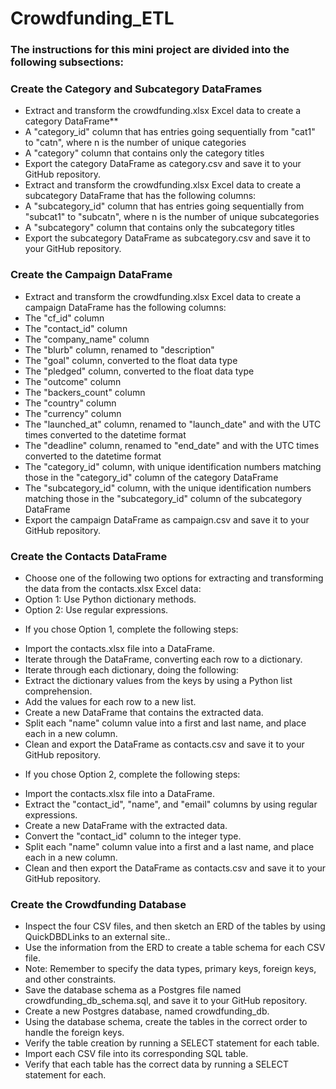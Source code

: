 # Crowdfunding_ETL

### The instructions for this mini project are divided into the following subsections:

### Create the Category and Subcategory DataFrames

+ Extract and transform the crowdfunding.xlsx Excel data to create a category DataFrame** 
+ A "category_id" column that has entries going sequentially from "cat1" to "catn", where n is the number of unique categories
+ A "category" column that contains only the category titles
+ Export the category DataFrame as category.csv and save it to your GitHub repository.
+ Extract and transform the crowdfunding.xlsx Excel data to create a subcategory DataFrame that has the following columns:
+ A "subcategory_id" column that has entries going sequentially from "subcat1" to "subcatn", where n is the number of unique subcategories
+ A "subcategory" column that contains only the subcategory titles
+ Export the subcategory DataFrame as subcategory.csv and save it to your GitHub repository.
   


### Create the Campaign DataFrame

+ Extract and transform the crowdfunding.xlsx Excel data to create a campaign DataFrame has the following columns:
+ The "cf_id" column
+ The "contact_id" column
+ The "company_name" column
+ The "blurb" column, renamed to "description"
+ The "goal" column, converted to the float data type
+ The "pledged" column, converted to the float data type
+ The "outcome" column
+ The "backers_count" column
+ The "country" column
+ The "currency" column
+ The "launched_at" column, renamed to "launch_date" and with the UTC times converted to the datetime format
+ The "deadline" column, renamed to "end_date" and with the UTC times converted to the datetime format
+ The "category_id" column, with unique identification numbers matching those in the "category_id" column of the category DataFrame
+ The "subcategory_id" column, with the unique identification numbers matching those in the "subcategory_id" column of the subcategory DataFrame
+ Export the campaign DataFrame as campaign.csv and save it to your GitHub repository.
  

### Create the Contacts DataFrame

+ Choose one of the following two options for extracting and transforming the data from the contacts.xlsx Excel data:
+ Option 1: Use Python dictionary methods.
+ Option 2: Use regular expressions.

* If you chose Option 1, complete the following steps:
+ Import the contacts.xlsx file into a DataFrame.
+ Iterate through the DataFrame, converting each row to a dictionary.
+ Iterate through each dictionary, doing the following:
+ Extract the dictionary values from the keys by using a Python list comprehension.
+ Add the values for each row to a new list.
+ Create a new DataFrame that contains the extracted data.
+ Split each "name" column value into a first and last name, and place each in a new column.
+ Clean and export the DataFrame as contacts.csv and save it to your GitHub repository.

* If you chose Option 2, complete the following steps:
+ Import the contacts.xlsx file into a DataFrame.
+ Extract the "contact_id", "name", and "email" columns by using regular expressions.
+ Create a new DataFrame with the extracted data.
+ Convert the "contact_id" column to the integer type.
+ Split each "name" column value into a first and a last name, and place each in a new column.
+ Clean and then export the DataFrame as contacts.csv and save it to your GitHub repository.

### Create the Crowdfunding Database

+ Inspect the four CSV files, and then sketch an ERD of the tables by using QuickDBDLinks to an external site..
+ Use the information from the ERD to create a table schema for each CSV file.
+ Note: Remember to specify the data types, primary keys, foreign keys, and other constraints.
+ Save the database schema as a Postgres file named crowdfunding_db_schema.sql, and save it to your GitHub repository.
+ Create a new Postgres database, named crowdfunding_db.
+ Using the database schema, create the tables in the correct order to handle the foreign keys.
+ Verify the table creation by running a SELECT statement for each table.
+ Import each CSV file into its corresponding SQL table.
+ Verify that each table has the correct data by running a SELECT statement for each.

###
